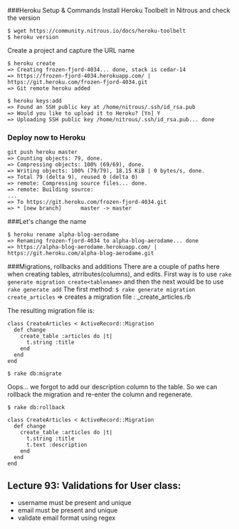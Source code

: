 ###Heroku Setup & Commands
Install Heroku Toolbelt in Nitrous and check the version
```
$ wget https://community.nitrous.io/docs/heroku-toolbelt
$ heroku version
```
Create a project and capture the URL name
```
$ heroku create
=> Creating frozen-fjord-4034... done, stack is cedar-14
=> https://frozen-fjord-4034.herokuapp.com/ | https://git.heroku.com/frozen-fjord-4034.git
=> Git remote heroku added
```

```
$ heroku keys:add
=> Found an SSH public key at /home/nitrous/.ssh/id_rsa.pub
=> Would you like to upload it to Heroku? [Yn] Y
=> Uploading SSH public key /home/nitrous/.ssh/id_rsa.pub... done
```
### Deploy now to Heroku
```
git push heroku master
=> Counting objects: 79, done.
=> Compressing objects: 100% (69/69), done.
=> Writing objects: 100% (79/79), 18.15 KiB | 0 bytes/s, done.
=> Total 79 (delta 9), reused 0 (delta 0)
=> remote: Compressing source files... done.
=> remote: Building source:
...
=> To https://git.heroku.com/frozen-fjord-4034.git
=> * [new branch]      master -> master
```

###Let's change the name
```
$ heroku rename alpha-blog-aerodame
=> Renaming frozen-fjord-4034 to alpha-blog-aerodame... done
=> https://alpha-blog-aerodame.herokuapp.com/ | https://git.heroku.com/alpha-blog-aerodame.git
```

###Migrations, rollbacks and additions
There are a couple of paths here when creating tables, atrributes(columns), and edits.  First way is to use ```rake generate migration create<tablename>``` and then the next would be to use ```rake generate add```
The first method:
```$ rake generate migration create_articles```
=> creates a migration file : <datetime>_create_articles.rb

The resulting migration file is:
```
class CreateArticles < ActiveRecord::Migration
  def change
    create_table :articles do |t|
      t.string :title
    end
  end
end

$ rake db:migrate
```

Oops... we forgot to add our description column to the table.  So we can rollback the migration and re-enter the column and regenerate.

```
$ rake db:rollback

class CreateArticles < ActiveRecord::Migration
  def change
    create_table :articles do |t|
      t.string :title
      t.text :description
    end
  end
end
```
## Lecture 93: Validations for User class:
- username must be present and unique
- email must be present and unique
- validate email format using regex
